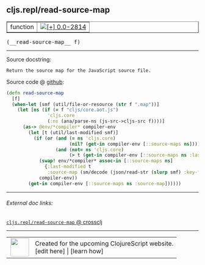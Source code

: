 ## cljs.repl/read-source-map



 <table border="1">
<tr>
<td>function</td>
<td><a href="https://github.com/cljsinfo/cljs-api-docs/tree/0.0-2814"><img valign="middle" alt="[+] 0.0-2814" title="Added in 0.0-2814" src="https://img.shields.io/badge/+-0.0--2814-lightgrey.svg"></a> </td>
</tr>
</table>


 <samp>
(__read-source-map__ f)<br>
</samp>

---





Source docstring:

```
Return the source map for the JavaScript source file.
```


Source code @ [github](https://github.com/clojure/clojurescript/blob/r3196/src/clj/cljs/repl.clj#L217-L234):

```clj
(defn read-source-map
  [f]
  (when-let [smf (util/file-or-resource (str f ".map"))]
    (let [ns (if (= f "cljs/core.aot.js")
               'cljs.core
               (:ns (ana/parse-ns (js-src->cljs-src f))))]
      (as-> @env/*compiler* compiler-env
        (let [t (util/last-modified smf)]
          (if (or (and (= ns 'cljs.core)
                       (nil? (get-in compiler-env [::source-maps ns])))
                  (and (not= ns 'cljs.core)
                       (> t (get-in compiler-env [::source-maps ns :last-modified] 0))))
            (swap! env/*compiler* assoc-in [::source-maps ns]
              {:last-modified t
               :source-map (sm/decode (json/read-str (slurp smf) :key-fn keyword))})
            compiler-env))
        (get-in compiler-env [::source-maps ns :source-map])))))
```

<!--
Repo - tag - source tree - lines:

 <pre>
clojurescript @ r3196
└── src
    └── clj
        └── cljs
            └── <ins>[repl.clj:217-234](https://github.com/clojure/clojurescript/blob/r3196/src/clj/cljs/repl.clj#L217-L234)</ins>
</pre>

-->

---



###### External doc links:

[`cljs.repl/read-source-map` @ crossclj](http://crossclj.info/fun/cljs.repl/read-source-map.html)<br>

---

 <table>
<tr><td>
<img valign="middle" align="right" width="48px" src="http://i.imgur.com/Hi20huC.png">
</td><td>
Created for the upcoming ClojureScript website.<br>
[edit here] | [learn how]
</td></tr></table>

[edit here]:https://github.com/cljsinfo/cljs-api-docs/blob/master/cljsdoc/cljs.repl_read-source-map.cljsdoc
[learn how]:https://github.com/cljsinfo/cljs-api-docs/wiki/cljsdoc-files

<!--

This information was too distracting to show to readers, but I'll leave it
commented here since it is helpful to:

- pretty-print the data used to generate this document
- and show how to retrieve that data



The API data for this symbol:

```clj
{:ns "cljs.repl",
 :name "read-source-map",
 :signature ["[f]"],
 :history [["+" "0.0-2814"]],
 :type "function",
 :full-name-encode "cljs.repl_read-source-map",
 :source {:code "(defn read-source-map\n  [f]\n  (when-let [smf (util/file-or-resource (str f \".map\"))]\n    (let [ns (if (= f \"cljs/core.aot.js\")\n               'cljs.core\n               (:ns (ana/parse-ns (js-src->cljs-src f))))]\n      (as-> @env/*compiler* compiler-env\n        (let [t (util/last-modified smf)]\n          (if (or (and (= ns 'cljs.core)\n                       (nil? (get-in compiler-env [::source-maps ns])))\n                  (and (not= ns 'cljs.core)\n                       (> t (get-in compiler-env [::source-maps ns :last-modified] 0))))\n            (swap! env/*compiler* assoc-in [::source-maps ns]\n              {:last-modified t\n               :source-map (sm/decode (json/read-str (slurp smf) :key-fn keyword))})\n            compiler-env))\n        (get-in compiler-env [::source-maps ns :source-map])))))",
          :title "Source code",
          :repo "clojurescript",
          :tag "r3196",
          :filename "src/clj/cljs/repl.clj",
          :lines [217 234]},
 :full-name "cljs.repl/read-source-map",
 :docstring "Return the source map for the JavaScript source file."}

```

Retrieve the API data for this symbol:

```clj
;; from Clojure REPL
(require '[clojure.edn :as edn])
(-> (slurp "https://raw.githubusercontent.com/cljsinfo/cljs-api-docs/catalog/cljs-api.edn")
    (edn/read-string)
    (get-in [:symbols "cljs.repl/read-source-map"]))
```

-->

